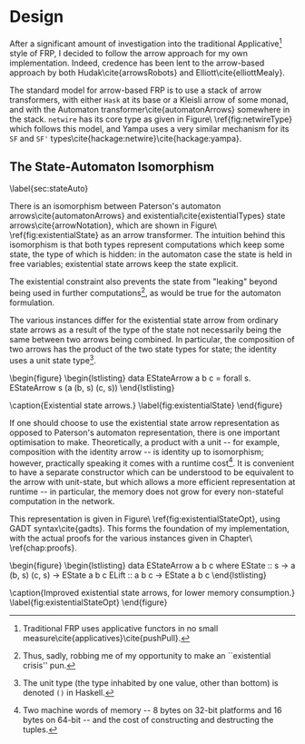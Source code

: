 Design
======

After a significant amount of investigation into the traditional
Applicative[^1] style of FRP, I decided to follow the arrow approach
for my own implementation.  Indeed, credence has been lent to the
arrow-based approach by both Hudak\cite{arrowsRobots} and
Elliott\cite{elliottMealy}.

The standard model for arrow-based FRP is to use a stack of arrow
transformers, with either `Hask` at its base or a Kleisli arrow of
some monad, and with the Automaton transformer\cite{automatonArrows}
somewhere in the stack. `netwire` has its core type as given
in Figure\ \ref{fig:netwireType} which follows this model,
and Yampa uses a very similar mechanism for its `SF` and `SF'`
types\cite{hackage:netwire}\cite{hackage:yampa}.

[^1]: Traditional FRP uses applicative functors in no small
measure\cite{applicatives}\cite{pushPull}.

The State-Automaton Isomorphism
-------------------------------

\label{sec:stateAuto}

There is an isomorphism between Paterson's automaton
arrows\cite{automatonArrows} and existential\cite{existentialTypes}
state arrows\cite{arrowNotation}, which are shown in
Figure\ \ref{fig:existentialState} as an arrow transformer. The intuition
behind this isomorphism is that both types represent computations
which keep some state, the type of which is hidden: in the automaton
case the state is held in free variables; existential state arrows
keep the state explicit.

The existential constraint also prevents the state from "leaking"
beyond being used in further computations[^pun], as would be true
for the automaton formulation.

[^pun]: Thus, sadly, robbing me of my opportunity to make an
``existential crisis'' pun.

The various instances differ for the existential state arrow from ordinary state
arrows as a result of the type of the state not necessarily being the same
between two arrows being combined. In particular, the composition of two arrows
has the product of the two state types for state; the identity uses a unit state
type[^unit].

[^unit]: The unit type (the type inhabited by one value, other than bottom) is
denoted `()` in Haskell.

\begin{figure}
\begin{lstlisting}
data EStateArrow a b c = forall s. EStateArrow s (a (b, s) (c, s))
\end{lstlisting}

\caption{Existential state arrows.}
\label{fig:existentialState}
\end{figure}

If one should choose to use the existential state arrow representation as
opposed to Paterson's automaton representation, there is one important
optimisation to make. Theoretically, a product with a unit -- for example,
composition with the identity arrow -- is identity up to isomorphism; however,
practically speaking it comes with a runtime cost[^cost]. It is convenient to
have a separate constructor which can be understood to be equivalent to the
arrow with unit-state, but which allows a more efficient representation at
runtime -- in particular, the memory does not grow for every non-stateful
computation in the network.

This representation is given in Figure\ \ref{fig:existentialStateOpt}, using
GADT syntax\cite{gadts}. This forms the foundation of my implementation, with
the actual proofs for the various instances given in Chapter\ \ref{chap:proofs}.

\begin{figure}
\begin{lstlisting}
data EStateArrow a b c where
  EState :: s -> a (b, s) (c, s) -> EState a b c
  ELift  :: a b c                -> EState a b c
\end{lstlisting}

\caption{Improved existential state arrows, for lower memory consumption.}
\label{fig:existentialStateOpt}
\end{figure}

[^cost]: Two machine words of memory -- 8 bytes on 32-bit platforms and 16 bytes on 64-bit -- and the cost of constructing and destructing the tuples.

